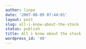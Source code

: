 ```yaml
---
author: linpx
date: '2007-08-09 07:44:01'
layout: post
slug: all-i-know-about-the-stock
status: publish
title: All i know about the stock
wordpress_id: '49'
---
```


  

